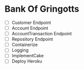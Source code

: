 # Bank Of Gringotts
- [ ] Customer Endpoint
- [ ] Account Endpoint
- [ ] AccountTransaction Endpoint
- [ ] Repository Endpoint
- [ ] Containerize 
- [ ] Logging
- [ ] ImplementCake
- [ ] Deploy Heroku
